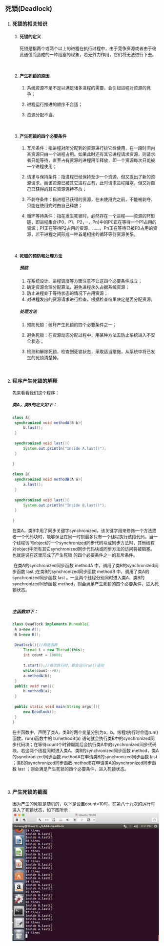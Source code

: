 ## 死锁(Deadlock)

1. ### 死锁的相关知识​

   1. #### 死锁的定义

      ​	死锁是指两个或两个以上的进程在执行过程中，由于竞争资源或者由于彼此通信而造成的一种阻塞的现象，若无外力作用，它们将无法进行下去。

      ​

   2. #### 产生死锁的原因

      1. 系统资源不足不足以满足诸多进程的需要，会引起进程对资源的竞争；

      2. 进程运行推进的顺序不合适；

      3. 资源分配不当。

         ​

   3. #### 产生死锁的四个必要条件

      1. 互斥条件：指进程对所分配到的资源进行排它性使用，在一段时间内某资源只由一个进程占用。如果此时还有其它进程请求资源，则请求者只能等待，直至占有资源的进程用毕释放，即一个资源每次只能被一个进程使用；

      2. 请求与保持条件：指进程已经保持至少一个资源，但又提出了新的资源请求，而该资源已被其它进程占有，此时请求进程阻塞，但又对自己已获得的其它资源保持不放；

      3. 不剥夺条件：指进程已获得的资源，在未使用完之前，不能被剥夺，只能在使用完时由自己释放；

      4. 循环等待条件：指在发生死锁时，必然存在一个进程——资源的环形链，即进程集合{P0，P1，P2，···，Pn}中的P0正在等待一个P1占用的资源；P1正在等待P2占用的资源，……，Pn正在等待已被P0占用的资源，若干进程之间形成一种首尾相接的循环等待资源关系。

         ​

   4. #### 死锁的预防和处理方法

      ##### 预防

      1. 在系统设计、进程调度等方面注意不让这四个必要条件成立；
      2. 确定资源合理分配算法，避免进程永久占据系统资源；
      3. 防止进程处于等待状态的情况下占用资源；
      4. 对进程发出的资源请求进行检查，根据检查结果决定是否分配资源。

      ##### 处理方法

      1.  预防死锁：破坏产生死锁的四个必要条件之一；

      2.  避免死锁：在资源动态分配过程中，用某种方法去防止系统进入不安全状态；

      3.  检测和解除死锁，检查到死锁状态，采取适当措施，从系统中将已发生的死锁清楚掉。

           ​

2. ### 程序产生死锁的解释

   先来看看我们这个程序：

   ##### 类A，类B的定义如下：

   ```java
   class A{
   	synchronized void methodA(B b){
   		b.last();
   	}
   	
   	synchronized void last(){
   		System.out.println("Inside A.last()");
   	}

   }

   class B{
   	synchronized void methodB(A a){
   		a.last();
   	}
   	
   	synchronized void last(){
   		System.out.println("Inside B.last()");
   	}

   }
   ```

   ​	在类A，类B中用了同步关键字synchronized，该关键字用来修饰一个方法或者一个代码块时，能够保证在同一时刻最多只有一个线程执行该段代码。当一个线程访问object的一个synchronized同步代码块或同步方法时，其他线程对object中所有其它synchronized同步代码块或同步方法的访问将被阻塞。也就是说在这里形成了产生死锁 的四个必要条件之一的互斥条件。

   ​	在类A的synchronized同步函数 methodA 中，调用了类B的synchronized同步函数 last ;在类B的synchronized同步函数 methodB 中，调用了类A的synchronized同步函数 last 。一旦两个线程分别同时进入类A、类B的synchronized同步函数 method，则会满足产生死锁的四个必要条件，进入死锁状态。

   ​

   ##### 主函数如下：

   ```java
   class Deadlock implements Runnable{
   	A a=new A();
   	B b=new B();

   	Deadlock(){//构造函数
   		Thread t = new Thread(this);
   		int count = 10000;
   		
   		t.start();//每次执行时，都会运行run()语句
   		while(count-->0);
   		a.methodA(b);
   	}
   	public void run(){
   		b.methodB(a);
   	}
   	
   	public static void main(String args[]){
   		new Deadlock();
   	}
   }
   ```

   ​	在主函数中，声明了类A，类B的两个变量分别为a，b。线程t执行时会运run()函数，run()函数中的 b.methodB(a) 语句就会执行类B中的synchronized同步代码块；在等待count个时钟周期后会执行类A中的synchronized同步代码块。若这两个线程同时进入类A、类B的synchronized同步函数 method，类A的synchronized同步函数 methodA在申请类B的synchronized同步函数 last ；类B的synchronized同步函数 methodB在申请类A的synchronized同步函数 last ；则会满足产生死锁的四个必要条件，进入死锁状态。

   ​

3. ### 产生死锁的截图

   ​	因为产生的死锁是随机的，以下是设置count=10时，在第八十九次的运行时进入了死锁状态，如下图所示：	![Deadlock](Deadlock.png)


